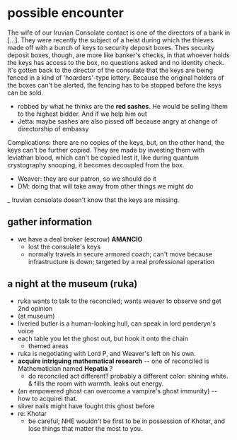 # possible encounter

The wife of our Iruvian Consolate contact is one of the directors of a bank in [...]. They were recently the subject of a heist during which the thieves made off with a bunch of keys to security deposit boxes. Thes security deposit boxes, though, are more like banker's checks, in that whoever holds the keys has access to the box, no questions asked and no identity check. It's gotten back to the director of the consulate that the keys are being fenced in a kind of 'hoarders'-type lottery. Because the original holders of the boxes can't be alerted, the fencing has to be stopped before the keys can be sold.

- robbed by what he thinks are the __red sashes__. He would be selling lthem to the highest bidder. And if we help him out
- Jetta: maybe sashes are also pissed off because angry at change of directorship of embassy

Complications: there are no copies of the keys, but, on the other hand, the keys can't be further copied. They are made by investing them with leviathan blood, which can't be copied lest it, like during quantum crystography snooping, it becomes decoupled from the box.

- Weaver: they are our patron, so we should do it
- DM: doing that will take away from other things we might do

_ Iruvian consolate doesn't know that the keys are missing.

## gather information

- we have a deal broker (escrow) __AMANCIO__
    - lost the consulate's keys
    - normally travels in secure armored coach; can't move because infrastructure is down; targeted by a real professional operation

## a night at the museum (ruka) 
- ruka wants to talk to the reconciled; wants weaver to observe and get 2nd opinion
- (at museum)
- liveried butler is a human-looking hull, can speak in lord penderyn's voice
- each table you let the ghost out, but hook it onto the chain
  - themed areas
- ruka is negotiating with Lord P, and Weaver's left on his own.
- __acquire intriguing mathematical research__
 -- one of reconciled is Mathematician named __Hepatia__ ?
   - do reconciled act different? probably a different color: shining white. & fills the room with warmth. leaks out energy.
- (an empowered ghost can overcome a vampire's ghost immunity) -- how to acquirei that.
- silver nails might have fought this ghost before
- re: Khotar
    - be careful; NHE wouldn't be first to be in possession of Khotar, and lose things that matter the most to you.

